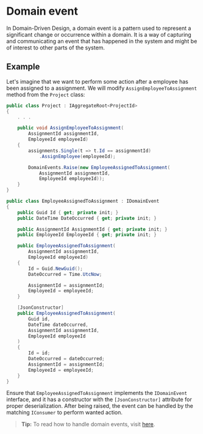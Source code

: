 # Domain event

In Domain-Driven Design, a domain event is a pattern used to represent a significant change or occurrence within a domain. It is a way of capturing and communicating an event that has happened in the system and might be of interest to other parts of the system.

## Example

Let's imagine that we want to perform some action after a employee has been assigned to a assignment. We will modify `AssignEmployeeToAssignment` method from the `Project` class:

```csharp
public class Project : IAggregateRoot<ProjectId>
{
    . . .

    public void AssignEmployeeToAssignment(
        AssignmentId assignmentId,
        EmployeeId employeeId)
    {
        assignments.Single(t => t.Id == assignmentId)
            .AssignEmployee(employeeId);

        DomainEvents.Raise(new EmployeeAssignedToAssignment(
            AssignmentId assignmentId,
            EmployeeId employeeId));
    }
}
```

```csharp
public class EmployeeAssignedToAssignment : IDomainEvent
{
    public Guid Id { get; private init; }
    public DateTime DateOccurred { get; private init; }

    public AssignmentId AssignmentId { get; private init; }
    public EmployeeId EmployeeId { get; private init; }

    public EmployeeAssignedToAssignment(
        AssignmentId assignmentId,
        EmployeeId employeeId)
    {
        Id = Guid.NewGuid();
        DateOccurred = Time.UtcNow;

        AssignmentId = assignmentId;
        EmployeeId = employeeId;
    }

    [JsonConstructor]
    public EmployeeAssignedToAssignment(
        Guid id,
        DateTime dateOccurred,
        AssignmentId assignmentId,
        EmployeeId employeeId
    )
    {
        Id = id;
        DateOccurred = dateOccurred;
        AssignmentId = assignmentId;
        EmployeeId = employeeId;
    }
}
```

Ensure that `EmployeeAssignedToAssignment` implements the `IDomainEvent` interface, and it has a constructor with the `[JsonConstructor]` attribute for proper deserialization. After being raised, the event can be handled by the matching `IConsumer` to perform wanted action.

> **Tip:** To read how to handle domain events, visit [here](../../external_integrations/messaging_masstransit/handling_events.md).
